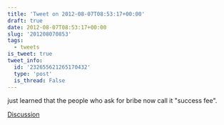 ```yaml
---
title: 'Tweet on 2012-08-07T08:53:17+00:00'
draft: true
date: 2012-08-07T08:53:17+00:00
slug: '201208070853'
tags:
  - tweets
is_tweet: true
tweet_info:
  id: '232655621265170432'
  type: 'post'
  is_thread: False
---
```




just learned that the people who ask for bribe now call it "success fee".

[Discussion](https://x.com/sytelus/status/232655621265170432)
